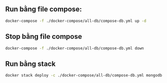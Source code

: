 
## Run bằng file compose:
```sh
docker-compose -f ./docker-compose/all-db/compose-db.yml up -d
```
## Stop bằng file compose
```sh
docker-compose -f ./docker-compose/all-db/compose-db.yml down
```
## Run bằng stack
```sh
docker stack deploy -c ./docker-compose/all-db/compose-db.yml mongodb
```
